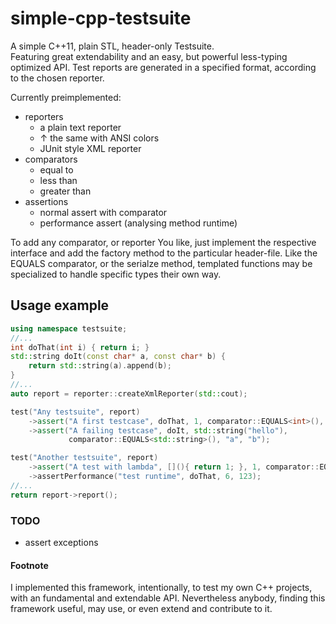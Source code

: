 # simple-cpp-testsuite

A simple C++11, plain STL, header-only Testsuite.  
Featuring great extendability and an easy, but powerful less-typing optimized API.
Test reports are generated in a specified format, according to the chosen reporter.

Currently preimplemented:

+ reporters
  + a plain text reporter
  + &uarr; the same with ANSI colors
  + JUnit style XML reporter
+ comparators
  + equal to
  + less than
  + greater than
+ assertions
  + normal assert with comparator
  + performance assert (analysing method runtime)

To add any comparator, or reporter You like, just implement the respective interface and add the factory method to the particular header-file. Like the EQUALS comparator, or the serialze method, templated functions may be specialized to handle specific types their own way.

## Usage example

```c++
using namespace testsuite;
//...
int doThat(int i) { return i; }
std::string doIt(const char* a, const char* b) {
    return std::string(a).append(b);
}
//...
auto report = reporter::createXmlReporter(std::cout);

test("Any testsuite", report)
    ->assert("A first testcase", doThat, 1, comparator::EQUALS<int>(), 1)
    ->assert("A failing testcase", doIt, std::string("hello"),
             comparator::EQUALS<std::string>(), "a", "b");

test("Another testsuite", report)
    ->assert("A test with lambda", [](){ return 1; }, 1, comparator::EQUALS<int>())
    ->assertPerformance("test runtime", doThat, 6, 123);
//...
return report->report();
```

### TODO

+ assert exceptions

#### Footnote

I implemented this framework, intentionally, to test my own C++ projects, with an fundamental and extendable API. Nevertheless anybody, finding this framework useful, may use, or even extend and contribute to it.
